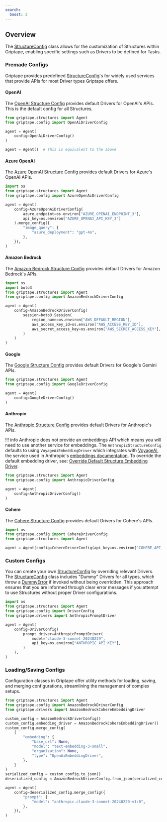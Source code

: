 ```yaml
---
search:
  boost: 2 
---
```


## Overview

The [StructureConfig](../../reference/griptape/config/driver_config.md) class allows for the customization of Structures within Griptape, enabling specific settings such as Drivers to be defined for Tasks. 

### Premade Configs

Griptape provides predefined [StructureConfig](../../reference/griptape/config/driver_config.md)'s for widely used services that provide APIs for most Driver types Griptape offers.

#### OpenAI

The [OpenAI Structure Config](../../reference/griptape/config/openai_driver_config.md) provides default Drivers for OpenAI's APIs. This is the default config for all Structures.

```python
from griptape.structures import Agent
from griptape.config import OpenAiDriverConfig

agent = Agent(
    config=OpenAiDriverConfig()
)

agent = Agent()  # This is equivalent to the above
```

#### Azure OpenAI

The [Azure OpenAI Structure Config](../../reference/griptape/config/azure_openai_driver_config.md) provides default Drivers for Azure's OpenAI APIs.

```python
import os
from griptape.structures import Agent
from griptape.config import AzureOpenAiDriverConfig

agent = Agent(
    config=AzureOpenAiDriverConfig(
        azure_endpoint=os.environ["AZURE_OPENAI_ENDPOINT_3"],
        api_key=os.environ["AZURE_OPENAI_API_KEY_3"]
    ).merge_config({
        "image_query": {
            "azure_deployment": "gpt-4o",
        },
    }),
)
```

#### Amazon Bedrock
The [Amazon Bedrock Structure Config](../../reference/griptape/config/amazon_bedrock_driver_config.md) provides default Drivers for Amazon Bedrock's APIs.

```python
import os
import boto3
from griptape.structures import Agent
from griptape.config import AmazonBedrockDriverConfig

agent = Agent(
    config=AmazonBedrockDriverConfig(
        session=boto3.Session(
            region_name=os.environ["AWS_DEFAULT_REGION"],
            aws_access_key_id=os.environ["AWS_ACCESS_KEY_ID"],
            aws_secret_access_key=os.environ["AWS_SECRET_ACCESS_KEY"],
        )
    )
)
```

#### Google
The [Google Structure Config](../../reference/griptape/config/google_driver_config.md) provides default Drivers for Google's Gemini APIs.

```python
from griptape.structures import Agent
from griptape.config import GoogleDriverConfig

agent = Agent(
    config=GoogleDriverConfig()
)
```

#### Anthropic

The [Anthropic Structure Config](../../reference/griptape/config/anthropic_driver_config.md) provides default Drivers for Anthropic's APIs.

!!! info
    Anthropic does not provide an embeddings API which means you will need to use another service for embeddings.
    The `AnthropicStructureConfig` defaults to using `VoyageAiEmbeddingDriver` which integrates with [VoyageAI](https://www.voyageai.com/), the service used in Anthropic's [embeddings documentation](https://docs.anthropic.com/claude/docs/embeddings).
    To override the default embedding driver, see: [Override Default Structure Embedding Driver](../drivers/embedding-drivers.md#override-default-structure-embedding-driver).

```python
from griptape.structures import Agent
from griptape.config import AnthropicDriverConfig

agent = Agent(
    config=AnthropicDriverConfig()
)
```

#### Cohere

The [Cohere Structure Config](../../reference/griptape/config/cohere_driver_config.md) provides default Drivers for Cohere's APIs.

```python
import os
from griptape.config import CohereDriverConfig
from griptape.structures import Agent

agent = Agent(config=CohereDriverConfig(api_key=os.environ["COHERE_API_KEY"]))
```

### Custom Configs

You can create your own [StructureConfig](../../reference/griptape/config/driver_config.md) by overriding relevant Drivers.
The [StructureConfig](../../reference/griptape/config/driver_config.md) class includes "Dummy" Drivers for all types, which throw a [DummyError](../../reference/griptape/exceptions/dummy_exception.md) if invoked without being overridden. 
This approach ensures that you are informed through clear error messages if you attempt to use Structures without proper Driver configurations.

```python
import os
from griptape.structures import Agent
from griptape.config import DriverConfig
from griptape.drivers import AnthropicPromptDriver

agent = Agent(
    config=DriverConfig(
        prompt_driver=AnthropicPromptDriver(
            model="claude-3-sonnet-20240229",
            api_key=os.environ["ANTHROPIC_API_KEY"],
        )
    ),
)
```

### Loading/Saving Configs

Configuration classes in Griptape offer utility methods for loading, saving, and merging configurations, streamlining the management of complex setups.

```python
from griptape.structures import Agent
from griptape.config import AmazonBedrockDriverConfig
from griptape.drivers import AmazonBedrockCohereEmbeddingDriver

custom_config = AmazonBedrockDriverConfig()
custom_config.embedding_driver = AmazonBedrockCohereEmbeddingDriver()
custom_config.merge_config(
    {
        "embedding": {
            "base_url": None,
            "model": "text-embedding-3-small",
            "organization": None,
            "type": "OpenAiEmbeddingDriver",
        },
    }
)
serialized_config = custom_config.to_json()
deserialized_config = AmazonBedrockDriverConfig.from_json(serialized_config)

agent = Agent(
    config=deserialized_config.merge_config({
        "prompt": {
            "model": "anthropic.claude-3-sonnet-20240229-v1:0",
        },
    }),
)
```

